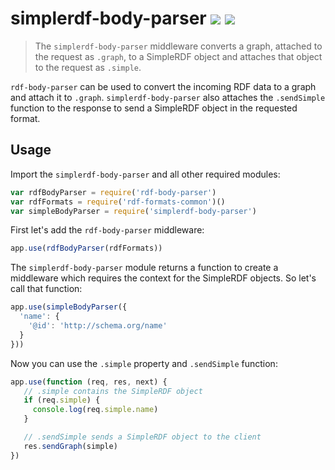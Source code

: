# simplerdf-body-parser [![](https://img.shields.io/badge/chat-gitter-FC424C.svg?style=flat-square)](https://gitter.im/simplerdf/simplerdf) [![](https://img.shields.io/badge/project-SimpleRDF-FC424C.svg?style=flat-square)](https://github.com/simplerdf)

> The `simplerdf-body-parser` middleware converts a graph, attached to the request as `.graph`, to a SimpleRDF object and attaches that object to the request as `.simple`.

`rdf-body-parser` can be used to convert the incoming RDF data to a graph and attach it to `.graph`.
`simplerdf-body-parser` also attaches the `.sendSimple` function to the response to send a SimpleRDF object in the requested format.

## Usage

Import the `simplerdf-body-parser` and all other required modules:

```js
var rdfBodyParser = require('rdf-body-parser')
var rdfFormats = require('rdf-formats-common')()
var simpleBodyParser = require('simplerdf-body-parser')
```

First let's add the `rdf-body-parser` middleware:

```js
app.use(rdfBodyParser(rdfFormats))
```

The `simplerdf-body-parser` module returns a function to create a middleware which requires the context for the SimpleRDF objects.
So let's call that function:

```js
app.use(simpleBodyParser({
  'name': {
    '@id': 'http://schema.org/name'
  }
}))
```

Now you can use the `.simple` property and `.sendSimple` function:

```js
app.use(function (req, res, next) {
   // .simple contains the SimpleRDF object
   if (req.simple) {
     console.log(req.simple.name)
   }

   // .sendSimple sends a SimpleRDF object to the client
   res.sendGraph(simple)
})
```
